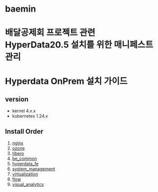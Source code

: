 # baemin
# 배달공제회 프로젝트 관련 HyperData20.5 설치를 위한 매니페스트 관리
# Hyperdata OnPrem 설치 가이드

## version

- kernel 4.x.x
- kubernetes 1.24.x

## Install Order
1. [nginx](./nginx)
2. [ozone](./ozone)
3. [tibero](./tibero)
4. [be_common](./hyperdata-be-common)
5. [hyperdata_fe](./hyperdata-fe) 
6. [system_management](./system_management)
7. [virtualization](./virtualization)
8. [flow](./flow)
9. [visual_analytics](./visualanalytics)
